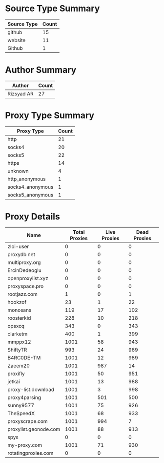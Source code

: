 # Source Type Summary

| Source Type | Count |
|-------------|-------|
| github | 15 |
| website | 11 |
| Github | 1 |


# Author Summary

| Author | Count |
|--------|-------|
| Rizsyad AR | 27 |


# Proxy Type Summary

| Proxy Type | Count |
|------------|-------|
| http | 21 |
| socks4 | 20 |
| socks5 | 22 |
| https | 14 |
| unknown | 4 |
| http_anonymous | 1 |
| socks4_anonymous | 1 |
| socks5_anonymous | 1 |


# Proxy Details

| Name | Total Proxies | Live Proxies | Dead Proxies |
|------|---------------|--------------|---------------|
| zloi-user | 0 | 0 | 0 |
| proxydb.net | 0 | 0 | 0 |
| multiproxy.org | 0 | 0 | 0 |
| ErcinDedeoglu | 0 | 0 | 0 |
| openproxylist.xyz | 0 | 0 | 0 |
| proxyspace.pro | 0 | 0 | 0 |
| rootjazz.com | 1 | 0 | 1 |
| hookzof | 23 | 1 | 22 |
| monosans | 119 | 17 | 102 |
| roosterkid | 228 | 10 | 218 |
| opsxcq | 343 | 0 | 343 |
| clarketm | 400 | 1 | 399 |
| mmppx12 | 1001 | 58 | 943 |
| ShiftyTR | 993 | 24 | 969 |
| B4RC0DE-TM | 1001 | 12 | 989 |
| Zaeem20 | 1001 | 987 | 14 |
| proxifly | 1001 | 50 | 951 |
| jetkai | 1001 | 13 | 988 |
| proxy-list.download | 1001 | 3 | 998 |
| proxy4parsing | 1001 | 501 | 500 |
| sunny9577 | 1001 | 75 | 926 |
| TheSpeedX | 1001 | 68 | 933 |
| proxyscrape.com | 1001 | 994 | 7 |
| proxylist.geonode.com | 1001 | 88 | 913 |
| spys | 0 | 0 | 0 |
| my-proxy.com | 1001 | 71 | 930 |
| rotatingproxies.com | 0 | 0 | 0 |
